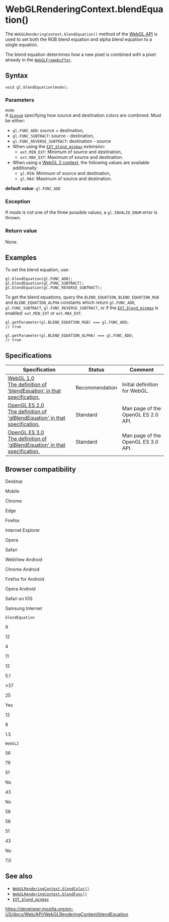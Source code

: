 WebGLRenderingContext.blendEquation()
=====================================

The `WebGLRenderingContext.blendEquation()` method of the [WebGL API](../webgl_api) is used to set both the RGB blend equation and alpha blend equation to a single equation.

The blend equation determines how a new pixel is combined with a pixel already in the [`WebGLFramebuffer`](../webglframebuffer).

Syntax
------

    void gl.blendEquation(mode);

### Parameters

`mode`  
A [`GLenum`](../webgl_api/types) specifying how source and destination colors are combined. Must be either:

-   `gl.FUNC_ADD`: source + destination,
-   `gl.FUNC_SUBTRACT`: source - destination,
-   `gl.FUNC_REVERSE_SUBTRACT`: destination - source
-   When using the [`EXT_blend_minmax`](../ext_blend_minmax) extension:
    -   `ext.MIN_EXT`: Minimum of source and destination,
    -   `ext.MAX_EXT`: Maximum of source and destination.
-   When using a [WebGL 2 context](../webgl2renderingcontext), the following values are available additionally:
    -   `gl.MIN`: Minimum of source and destination,
    -   `gl.MAX`: Maximum of source and destination.

**default value**: `gl.FUNC_ADD`

### Exception

If *mode* is not one of the three possible values, a `gl.INVALID_ENUM` error is thrown.

### Return value

None.

Examples
--------

To set the blend equation, use:

    gl.blendEquation(gl.FUNC_ADD);
    gl.blendEquation(gl.FUNC_SUBTRACT);
    gl.blendEquation(gl.FUNC_REVERSE_SUBTRACT);

To get the blend equations, query the `BLEND_EQUATION`, `BLEND_EQUATION_RGB` and `BLEND_EQUATION_ALPHA` constants which return `gl.FUNC_ADD`, `gl.FUNC_SUBTRACT`, `gl.FUNC_REVERSE_SUBTRACT`, or if the [`EXT_blend_minmax`](../ext_blend_minmax) is enabled: `ext.MIN_EXT` or `ext.MAX_EXT`.

    gl.getParameter(gl.BLEND_EQUATION_RGB) === gl.FUNC_ADD;
    // true

    gl.getParameter(gl.BLEND_EQUATION_ALPHA) === gl.FUNC_ADD;
    // true

Specifications
--------------

<table><thead><tr class="header"><th>Specification</th><th>Status</th><th>Comment</th></tr></thead><tbody><tr class="odd"><td><a href="https://www.khronos.org/registry/webgl/specs/latest/1.0/#5.14.3">WebGL 1.0<br />
<span class="small">The definition of 'blendEquation' in that specification.</span></a></td><td><span class="spec-rec">Recommendation</span></td><td>Initial definition for WebGL.</td></tr><tr class="even"><td><a href="https://www.khronos.org/opengles/sdk/docs/man/xhtml/glBlendEquation.xml">OpenGL ES 2.0<br />
<span class="small">The definition of 'glBlendEquation' in that specification.</span></a></td><td><span class="spec-standard">Standard</span></td><td>Man page of the OpenGL ES 2.0 API.</td></tr><tr class="odd"><td><a href="https://www.khronos.org/opengles/sdk/docs/man3/html/glBlendEquation.xml">OpenGL ES 3.0<br />
<span class="small">The definition of 'glBlendEquation' in that specification.</span></a></td><td><span class="spec-standard">Standard</span></td><td>Man page of the OpenGL ES 3.0 API.</td></tr></tbody></table>

Browser compatibility
---------------------

Desktop

Mobile

Chrome

Edge

Firefox

Internet Explorer

Opera

Safari

WebView Android

Chrome Android

Firefox for Android

Opera Android

Safari on IOS

Samsung Internet

`blendEquation`

9

12

4

11

12

5.1

≤37

25

Yes

12

8

1.5

`WebGL2`

56

79

51

No

43

No

58

58

51

43

No

7.0

See also
--------

-   [`WebGLRenderingContext.blendColor()`](blendcolor)
-   [`WebGLRenderingContext.blendFunc()`](blendfunc)
-   [`EXT_blend_minmax`](../ext_blend_minmax)

<a href="https://developer.mozilla.org/en-US/docs/Web/API/WebGLRenderingContext/blendEquation" class="_attribution-link">https://developer.mozilla.org/en-US/docs/Web/API/WebGLRenderingContext/blendEquation</a>
